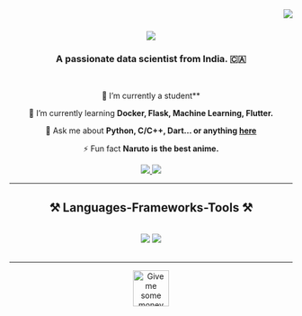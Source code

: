 <img align="right" src="https://visitor-badge.laobi.icu/badge?page_id=mohitjalal/mohitjalal" />

<h1 align="center">
    <img src="https://readme-typing-svg.herokuapp.com/?font=Righteous&size=35&center=true&vCenter=true&width=500&height=70&duration=4000&lines=Hi+There!+👋;+I'm+Mohit+Jalal!;" />
</h1>

<h3 align="center">A passionate data scientist from India. 🇨🇦</h3>

<br/>

<div align="center">
 
 🔭 I’m currently a student**
 
 🌱 I’m currently learning **Docker, Flask, Machine Learning, Flutter.**

💬 Ask me about **Python, C/C++, Dart... or anything [here](https://github.com/mohitjalal/mohitjalal/issues)**

⚡ Fun fact **Naruto is the best anime.**

 </div>
 
<div align="center"> 
  <a href="mohitjalal9@gmail.com">
    <img src="https://img.shields.io/badge/Gmail-333333?style=for-the-badge&logo=gmail&logoColor=red" />
  </a>
  <a href="https://linkedin.com/in/mohitjalal" target="_blank">
    <img src="https://img.shields.io/badge/LinkedIn-0077B5?style=for-the-badge&logo=linkedin&logoColor=white" target="_blank" />
  </a>
</div>

 <hr/>
 
<h2 align="center">⚒️ Languages-Frameworks-Tools ⚒️</h2>
<br/>
<div align="center">
    <img src="https://skillicons.dev/icons?i=bootstrap,html,css,vscode,anaconda,github,figma,git" />
    <img src="https://skillicons.dev/icons?i=python,javascript,c,java,dart,postgresql,mysql,flask" /><br>
</div>

<br/>
<hr/>


<div align="center">
<a href='https://ko-fi.com/V7V4RAK9C' target='_blank'><img height='64' style='border:0px;height:64px;' src='https://storage.ko-fi.com/cdn/kofi1.png?v=3' border='0' alt='Give me some money' /></a>
</div>

<br/>
